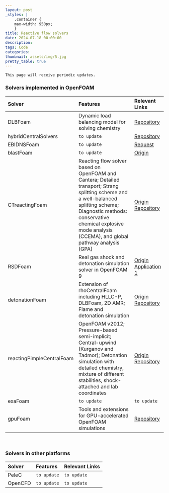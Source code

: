 ```yaml
---
layout: post
_styles: |
    .container {
    max-width: 950px; 
    }
title: Reactive flow solvers
date: 2024-07-18 00:00:00
description: 
tags: Code
categories: 
thumbnail: assets/img/5.jpg
pretty_table: true
---
```


`This page will receive periodic updates.`

<h3> Solvers implemented in OpenFOAM </h3>

| Solver | Features | Relevant Links |
| :---------- | :------------ |  :------------ |
|DLBFoam| Dynamic load balancing model for solving chemistry | [Repository](https://github.com/Aalto-CFD/DLBFoam.git) |
|hybridCentralSolvers| `to update` | [Repository](https://github.com/unicfdlab/hybridCentralSolvers.git)|
|EBIDNSFoam| `to update` | [Request](https://vbt.ebi.kit.edu/english/594.php) |
|blastFoam| `to update` | [Origin](https://github.com/synthetik-technologies/blastfoam.git)|
|CTreactingFoam| Reacting flow solver based on OpenFOAM and Cantera; Detailed transport; Strang splitting scheme and a well-balanced splitting scheme; Diagnostic methods: conservative chemical explosive mode analysis (CCEMA), and global pathway analysis (GPA) | [Origin](https://doi.org/10.3390/aerospace9020102) <br> [Repository](https://github.com/UMN-CRFEL/OpenFOAM-Cantera)|
| RSDFoam | Real gas shock and detonation simulation solver in OpenFOAM 9| [Origin](https://linkinghub.elsevier.com/retrieve/pii/S0045793023002372) <br> [Application 1](https://linkinghub.elsevier.com/retrieve/pii/S0010218024000713) |
| detonationFoam | Extension of rhoCentralFoam including HLLC-P, DLBFoam, 2D AMR; Flame and detonation simulation | [Origin](https://doi.org/10.17632/x45zh4nz28.1) <br> [Repository](https://github.com/JieSun-pku/detonationFoam) |
|reactingPimpleCentralFoam | OpenFOAM v2012; Pressure-based semi-implicit; Central-upwind (Kurganov and Tadmor); Detonation simulation with detailed chemistry, mixture of different stabilities, shock-attached and lab coordinates | [Origin](https://doi.org/10.51560/ofj.v4.125) <br> [Repository](https://github.com/Vigneshwaran-Sankar/reactingPimpleCentralFoam-for-detonations) |
|exaFoam| `to update` | `to update` |
|gpuFoam| Tools and extensions for GPU-accelerated OpenFOAM simulations |[Repository](https://github.com/vttresearch/gpuFoam.git)|


<br>
<h3> Solvers in other platforms </h3>

| Solver | Features | Relevant Links |
| :---------- | :------------ |  :------------ |
| PeleC |`to update` |`to update` |
| OpenCFD | `to update`| `to update`|


